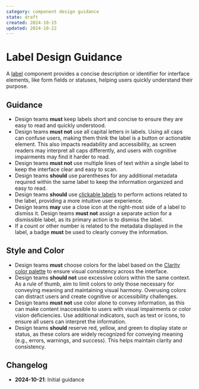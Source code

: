 ```yaml
---
category: component design guidance
state: draft
created: 2024-10-15
updated: 2024-10-22
---
```


# Label Design Guidance

 A [label](https://clarity.design/documentation/label) component provides a concise description or identifier for interface elements, like form fields or statuses, helping users quickly understand their purpose.

## Guidance

- Design teams **must** keep labels short and concise to ensure they are easy to read and quickly understood.
- Design teams **must not** use all capital letters in labels. Using all caps can confuse users, making them think the label is a button or actionable element. This also impacts readability and accessibility, as screen readers may interpret all caps differently, and users with cognitive impairments may find it harder to read.
- Design teams **must not** use multiple lines of text within a single label to keep the interface clear and easy to scan.
- Design teams **should** use parentheses for any additional metadata required within the same label to keep the information organized and easy to read.
- Design teams **should** use [clickable labels](https://clarity.design/documentation/label#clicking-labels) to perform actions related to the label, providing a more intuitive user experience.
- Design teams **may** use a close icon at the right-most side of a label to dismiss it.  Design teams **must not** assign a separate action for a dismissible label, as its primary action is to dismiss the label.
- If a count or other number is related to the metadata displayed in the label, a badge **must** be used to clearly convey the information.

## Style and Color

- Design teams **must** choose colors for the label based on the [Clarity color palette](https://clarity.design/documentation/color) to ensure visual consistency across the interface.
- Design teams **should not** use excessive colors within the same context. As a rule of thumb, aim to limit colors to only those necessary for conveying meaning and maintaining visual harmony. Overusing colors can distract users and create cognitive or accessibility challenges.
- Design teams **must not** use color alone to convey information, as this can make content inaccessible to users with visual impairments or color vision deficiencies. Use additional indicators, such as text or icons, to ensure all users can interpret the information.
- Design teams **should** reserve red, yellow, and green to display state or status, as these colors are widely recognized for conveying meaning (e.g., errors, warnings, and success). This helps maintain clarity and consistency.

## Changelog

- **2024-10-21**: Initial guidance
